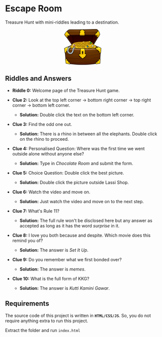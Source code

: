# Escape Room


Treasure Hunt with mini-riddles leading to a destination.

<p align="center">

<img src="assets/img/gold.png" width="120px" alt="Treasure Hunt Logo"/>
</a>
</p>


## Riddles and Answers
* **Riddle 0:** Welcome page of the Treasure Hunt game.
  
* **Clue 2:** Look at the top left corner -> bottom right corner -> top right corner -> bottom left corner.
  * **Solution:** Double click the text on the bottom left corner.
* **Clue 3:** Find the odd one out.
  * **Solution:** There is a rhino in between all the elephants. Double click on the rhino to proceed.
* **Clue 4:** Personalised Question: Where was the first time we went outside alone without anyone else?
  * **Solution:** Type in *Chocolate Room* and submit the form.
* **Clue 5:** Choice Question: Double click the best picture.
  * **Solution:** Double click the picture outside Lassi Shop.
* **Clue 6:** Watch the video and move on.
  * **Solution:** Just watch the video and move on to the next step.
* **Clue 7:** What's Rule 11?
  * **Solution:** The full rule won't be disclosed here but any answer as accepted as long as it has the word *surprise* in it.
* **Clue 8:** I love you both because and despite. Which movie does this remind you of?
  * **Solution:** The answer is *Set It Up*.
* **Clue 9:** Do you remember what we first bonded over?
  * **Solution:** The answer is *memes*.
* **Clue 10:** What is the full form of KKG?
  * **Solution:** The answer is *Kutti Kamini Gawar*.

## Requirements


The source code of this project is written in **`HTML/CSS/JS`**. So, you do not require anything extra to run this project.


Extract the folder and run `index.html`










